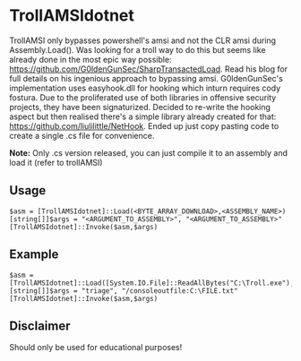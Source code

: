 # TrollAMSIdotnet
TrollAMSI only bypasses powershell's amsi and not the CLR amsi during Assembly.Load(). Was looking for a troll way to do this but seems like already done in the most epic way possible: https://github.com/G0ldenGunSec/SharpTransactedLoad. Read his blog for full details on his ingenious approach to bypassing amsi. G0ldenGunSec's implementation uses easyhook.dll for hooking which inturn requires cody fostura. Due to the proliferated use of both libraries in offensive security projects, they have been signaturized. Decided to re-write the hooking aspect but then realised there's a simple library already created for that: https://github.com/liulilittle/NetHook. Ended up just copy pasting code to create a single .cs file for convenience.


**Note:** Only .cs version released, you can just compile it to an assembly and load it (refer to trollAMSI) 
  
## Usage 
```
$asm = [TrollAMSIdotnet]::Load(<BYTE_ARRAY_DOWNLOAD>,<ASSEMBLY_NAME>) 
[string[]]$args = "<ARGUMENT_TO_ASSEMBLY>", "<ARGUMENT_TO_ASSEMBLY>"
[TrollAMSIdotnet]::Invoke($asm,$args)
```

## Example 
```
$asm = [TrollAMSIdotnet]::Load([System.IO.File]::ReadAllBytes("C:\Troll.exe"),"Rubeus.exe") 
[string[]]$args = "triage", "/consoleoutfile:C:\FILE.txt"
[TrollAMSIdotnet]::Invoke($asm,$args)
```


## Disclaimer
Should only be used for educational purposes!
